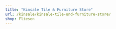 ```yaml
---
title: "Kinsale Tile & Furniture Store"
url: /kinsale/kinsale-tile-und-furniture-store/
shop: Fliesen
---
```

